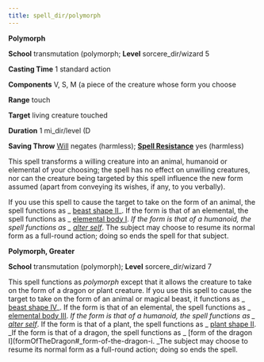 ```yaml
---
title: spell_dir/polymorph
---
```

 **Polymorph**

**School** transmutation (polymorph; **Level** sorcere_dir/wizard 5

**Casting Time** 1 standard action

**Components** V, S, M (a piece of the creature whose form you choose

**Range** touch

**Target** living creature touched

**Duration** 1 mi_dir/level (D

**Saving Throw** [Will](../combat#_will) negates (harmless); **[Spell Resistance](../glossary#_spell-resistance)** yes (harmless)

This spell transforms a willing creature into an animal, humanoid or elemental of your choosing; the spell has no effect on unwilling creatures, nor can the creature being targeted by this spell influence the new form assumed (apart from conveying its wishes, if any, to you verbally).

If you use this spell to cause the target to take on the form of an animal, the spell functions as _ [beast shape II](beastShape#_beast-shape-ii)_. If the form is that of an elemental, the spell functions as _ [elemental body I](elementalBody#_elemental-body-i). _If the form is that of a humanoid, the spell functions as _ [alter self](alterSelf#_alter-self)_. The subject may choose to resume its normal form as a full-round action; doing so ends the spell for that subject.

**Polymorph, Greater**

**School** transmutation (polymorph); **Level** sorcere_dir/wizard 7

This spell functions as _polymorph_ except that it allows the creature to take on the form of a dragon or plant creature. If you use this spell to cause the target to take on the form of an animal or magical beast, it functions as _ [beast shape IV](beastShape#_beast-shape-iv)_. If the form is that of an elemental, the spell functions as _ [elemental body III](elementalBody#_elemental-body-iii). _If the form is that of a humanoid, the spell functions as _ [alter self](alterSelf#_alter-self)_. If the form is that of a plant, the spell functions as _ [plant shape II](plantShape#_plant-shape-ii). _If the form is that of a dragon, the spell functions as _ [form of the dragon I](formOfTheDragon#_form-of-the-dragon-i. _The subject may choose to resume its normal form as a full-round action; doing so ends the spell.

